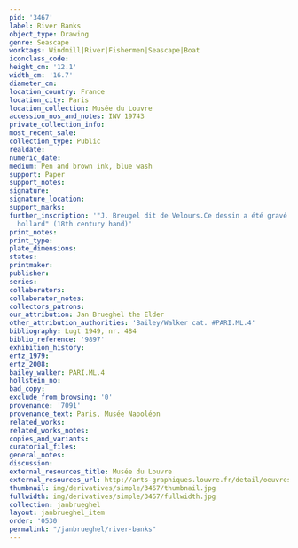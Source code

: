 ```yaml
---
pid: '3467'
label: River Banks
object_type: Drawing
genre: Seascape
worktags: Windmill|River|Fishermen|Seascape|Boat
iconclass_code:
height_cm: '12.1'
width_cm: '16.7'
diameter_cm:
location_country: France
location_city: Paris
location_collection: Musée du Louvre
accession_nos_and_notes: INV 19743
private_collection_info:
most_recent_sale:
collection_type: Public
realdate:
numeric_date:
medium: Pen and brown ink, blue wash
support: Paper
support_notes:
signature:
signature_location:
support_marks:
further_inscription: '"J. Breugel dit de Velours.Ce dessin a été gravé par vinceslaus
  hollard" (18th century hand)'
print_notes:
print_type:
plate_dimensions:
states:
printmaker:
publisher:
series:
collaborators:
collaborator_notes:
collectors_patrons:
our_attribution: Jan Brueghel the Elder
other_attribution_authorities: 'Bailey/Walker cat. #PARI.ML.4'
bibliography: Lugt 1949, nr. 484
biblio_reference: '9897'
exhibition_history:
ertz_1979:
ertz_2008:
bailey_walker: PARI.ML.4
hollstein_no:
bad_copy:
exclude_from_browsing: '0'
provenance: '7091'
provenance_text: Paris, Musée Napoléon
related_works:
related_works_notes:
copies_and_variants:
curatorial_files:
general_notes:
discussion:
external_resources_title: Musée du Louvre
external_resources_url: http://arts-graphiques.louvre.fr/detail/oeuvres/1/109885-Bords-de-riviere
thumbnail: img/derivatives/simple/3467/thumbnail.jpg
fullwidth: img/derivatives/simple/3467/fullwidth.jpg
collection: janbrueghel
layout: janbrueghel_item
order: '0530'
permalink: "/janbrueghel/river-banks"
---
```

